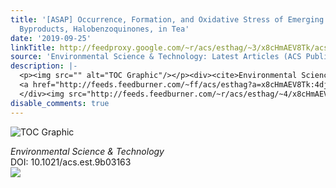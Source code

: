```yaml
---
title: '[ASAP] Occurrence, Formation, and Oxidative Stress of Emerging Disinfection
  Byproducts, Halobenzoquinones, in Tea'
date: '2019-09-25'
linkTitle: http://feedproxy.google.com/~r/acs/esthag/~3/x8cHmAEV8Tk/acs.est.9b03163
source: 'Environmental Science & Technology: Latest Articles (ACS Publications)'
description: |-
  <p><img src="" alt="TOC Graphic"/></p><div><cite>Environmental Science & Technology</cite></div><div>DOI: 10.1021/acs.est.9b03163</div><div class="feedflare">
  <a href="http://feeds.feedburner.com/~ff/acs/esthag?a=x8cHmAEV8Tk:4djYFRUsXLM:yIl2AUoC8zA"><img src="http://feeds.feedburner.com/~ff/acs/esthag?d=yIl2AUoC8zA" border="0"></img></a>
  </div><img src="http://feeds.feedburner.com/~r/acs/esthag/~4/x8cHmAEV8Tk" height="1" width="1" ...
disable_comments: true
---
```

<p><img src="" alt="TOC Graphic"/></p><div><cite>Environmental Science & Technology</cite></div><div>DOI: 10.1021/acs.est.9b03163</div><div class="feedflare">
<a href="http://feeds.feedburner.com/~ff/acs/esthag?a=x8cHmAEV8Tk:4djYFRUsXLM:yIl2AUoC8zA"><img src="http://feeds.feedburner.com/~ff/acs/esthag?d=yIl2AUoC8zA" border="0"></img></a>
</div><img src="http://feeds.feedburner.com/~r/acs/esthag/~4/x8cHmAEV8Tk" height="1" width="1" ...